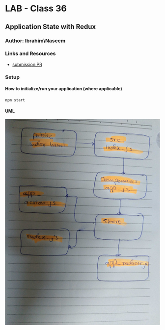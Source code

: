 # LAB - Class 36

## Application State with Redux

### Author: Ibrahim\Naseem

### Links and Resources

- [submission PR]()


### Setup

#### How to initialize/run your application (where applicable)

`npm start`

#### UML

![](assesst/3.jpg)